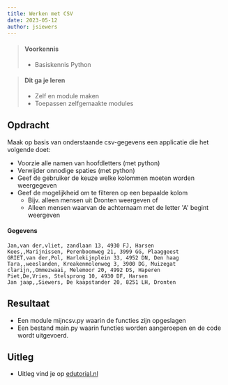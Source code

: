 ```yaml
---
title: Werken met CSV
date: 2023-05-12
author: jsiewers
---
```


> #### Voorkennis
> * Basiskennis Python

> #### Dit ga je leren
> * Zelf en module maken
> * Toepassen zelfgemaakte modules

## Opdracht
Maak op basis van onderstaande csv-gegevens een applicatie die het volgende doet:
* Voorzie alle namen van hoofdletters (met python)
* Verwijder onnodige spaties (met python)
* Geef de gebruiker de keuze welke kolommen moeten worden weergegeven
* Geef de mogelijkheid om te filteren op een bepaalde kolom
    * Bijv. alleen mensen uit Dronten weergeven of
    * Alleen mensen waarvan de achternaam met de letter 'A' begint weergeven


#### Gegevens
```csv
Jan,van der,vliet, zandlaan 13, 4930 FJ, Harsen
Kees,,Marijnissen, Perenboomweg 21, 3999 GG, Plaaggeest
GRIET,van der,Pol, Harlekijnplein 33, 4952 DN, Den haag
Tara,,weeslanden, Kreakenmolenweg 3, 3900 DG, Muizegat
clarijn,,Ommezwaai, Melemoor 20, 4992 DS, Haperen
Piet,De,Vries, Stelsprong 10, 4930 DF, Harsen
Jan jaap,,Siewers, De kaapstander 20, 8251 LH, Dronten
```

## Resultaat
* Een module mijncsv.py waarin de functies zijn opgeslagen
* Een bestand main.py waarin functies worden aangeroepen en de code wordt uitgevoerd.

## Uitleg
* Uitleg vind je op [edutorial.nl](https://www.edutorial.nl/python/modules/)